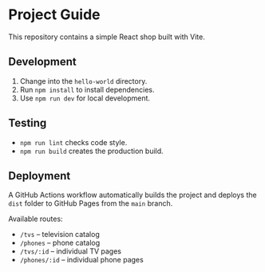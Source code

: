 # Project Guide

This repository contains a simple React shop built with Vite.

## Development
1. Change into the `hello-world` directory.
2. Run `npm install` to install dependencies.
3. Use `npm run dev` for local development.

## Testing
- `npm run lint` checks code style.
- `npm run build` creates the production build.

## Deployment
A GitHub Actions workflow automatically builds the project and deploys the `dist` folder to GitHub Pages from the `main` branch.

Available routes:
- `/tvs` – television catalog
- `/phones` – phone catalog
- `/tvs/:id` – individual TV pages
- `/phones/:id` – individual phone pages
